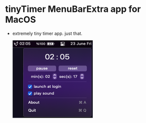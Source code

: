 # tinyTimer MenuBarExtra app for MacOS
- extremely tiny timer app. just that.

  <img src="https://github.com/sermetc/tinyTimer/blob/main/tinyTimer.png" width="258" height="250">
